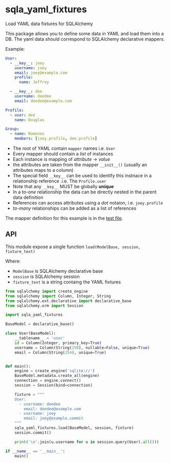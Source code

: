 # sqla_yaml_fixtures

Load YAML data fixtures for SQLAlchemy

This package allows you to define some data in YAML and load them into a DB. The yaml data should correspond to SQLAlchemy declarative mappers.

Example:

```YAML
User:
  - __key__: joey
    username: joey
    email: joey@example.com
    profile:
      name: Jeffrey

  - __key__: dee
    username: deedee
    email: deedee@example.com

Profile:
  - user: dee
    name: Douglas

Group:
  - name: Ramones
    members: [joey.profile, dee.profile]
```

- The root of YAML contain `mapper` names i.e. `User`
- Every mapper should contain a *list* of instances
- Each instance is mapping of *attribute* -> *value*
- the attributes are taken from the mapper `__init__()` (usually an attributes maps to a column)
- The special field `__key__` can be used to identify this instnace in a relationship reference .i.e. The `Profile.user`
- Note that any `__key__` MUST be globally **unique**
- In a *to-one* relationship the data can be directly nested in the parent data definition
- References can access attributes using a *dot* notaion, i.e. `joey.profile`
- *to-many* relationships can be added as a list of references


The mapper definition for this example is in the [test file](https://github.com/schettino72/sqla_yaml_fixtures/blob/master/test_sqla_yaml_fixtures.py).


## API

This module expose a single function `load(ModelBase, session, fixture_text)`

Where:

- `ModelBase` is SQLAlchemy declarative base
- `session` is SQLAlchemy session
- `fixture_text` is a string containg the YAML fixtures


```Python
from sqlalchemy import create_engine
from sqlalchemy import Column, Integer, String
from sqlalchemy.ext.declarative import declarative_base
from sqlalchemy.orm import Session

import sqla_yaml_fixtures

BaseModel = declarative_base()

class User(BaseModel):
    __tablename__ = 'user'
    id = Column(Integer, primary_key=True)
    username = Column(String(150), nullable=False, unique=True)
    email = Column(String(254), unique=True)


def main():
    engine = create_engine('sqlite://')
    BaseModel.metadata.create_all(engine)
    connection = engine.connect()
    session = Session(bind=connection)

    fixture = """
    User:
      - username: deedee
        email: deedee@example.com
      - username: joey
        email: joey@example.commit
    """
    sqla_yaml_fixtures.load(BaseModel, session, fixture)
    session.commit()

    print('\n'.join(u.username for u in session.query(User).all()))

if __name__ == '__main__':
    main()
```

